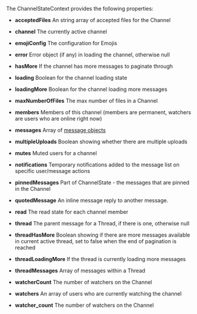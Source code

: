 The ChannelStateContext provides the following properties:

- **acceptedFiles** An string array of accepted files for the Channel

- **channel** The currently active channel

-  **emojiConfig** The configuration for Emojis

-  **error** Error object (if any) in loading the channel, otherwise null

-  **hasMore** If the channel has more messages to paginate through

-  **loading**  Boolean for the channel loading state

-  **loadingMore** Boolean for the channel loading more messages

-  **maxNumberOfFiles** The max number of files in a Channel

-  **members** Members of this channel (members are permanent, watchers are users who are online right now)

-  **messages** Array of [message objects](https://getstream.io/chat/docs/javascript/message_format/?language=javascript)

-  **multipleUploads** Boolean showing whether there are multiple uploads

-  **mutes** Muted users for a channel

- **notifications** Temporary notifications added to the message list on specific user/message actions

-  **pinnedMessages** Part of ChannelState - the messages that are pinned in the Channel

- **quotedMessage** An inline message reply to another message.

-  **read** The read state for each channel member

-  **thread** The parent message for a Thread, if there is one, otherwise null

-  **threadHasMore**  Boolean showing if there are more messages available in current active thread, set to false when the end of pagination is reached

-  **threadLoadingMore** If the thread is currently loading more messages

-  **threadMessages** Array of messages within a Thread

-  **watcherCount** The number of watchers on the Channel

-  **watchers** An array of users who are currently watching the channel

-  **watcher_count** The number of watchers on the Channel